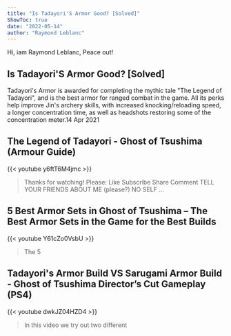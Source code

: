 ```yaml
---
title: "Is Tadayori'S Armor Good? [Solved]"
ShowToc: true 
date: "2022-05-14"
author: "Raymond Leblanc" 
---
```


Hi, iam Raymond Leblanc, Peace out!
## Is Tadayori'S Armor Good? [Solved]
Tadayori's Armor is awarded for completing the mythic tale "The Legend of Tadayori", and is the best armor for ranged combat in the game. All its perks help improve Jin's archery skills, with increased knocking/reloading speed, a longer concentration time, as well as headshots restoring some of the concentration meter.14 Apr 2021

## The Legend of Tadayori - Ghost of Tsushima (Armour Guide)
{{< youtube y6ftT6M4jmc >}}
>Thanks for watching! Please: Like Subscribe Share Comment TELL YOUR FRIENDS ABOUT ME (please?) NO SELF ...

## 5 Best Armor Sets in Ghost of Tsushima – The Best Armor Sets in the Game for the Best Builds
{{< youtube Y61cZo0VsbU >}}
>The 5 

## Tadayori's Armor Build VS Sarugami Armor Build - Ghost of Tsushima Director’s Cut Gameplay (PS4)
{{< youtube dwkJZ04HZD4 >}}
>In this video we try out two different 

